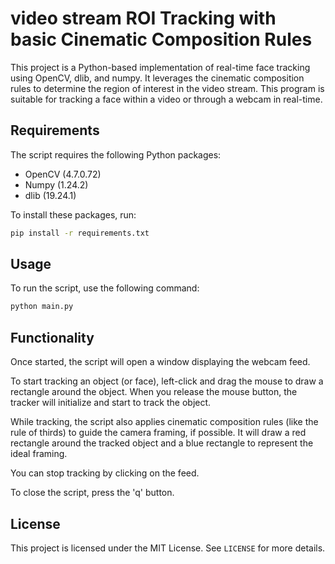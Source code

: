 # video stream ROI Tracking with basic Cinematic Composition Rules

This project is a Python-based implementation of real-time face tracking using OpenCV, dlib, and numpy. It leverages the cinematic composition rules to determine the region of interest in the video stream. This program is suitable for tracking a face within a video or through a webcam in real-time.

## Requirements

The script requires the following Python packages:

- OpenCV (4.7.0.72)
- Numpy (1.24.2)
- dlib (19.24.1)

To install these packages, run:

```bash
pip install -r requirements.txt
```

## Usage

To run the script, use the following command:

```bash
python main.py
```

## Functionality

Once started, the script will open a window displaying the webcam feed. 

To start tracking an object (or face), left-click and drag the mouse to draw a rectangle around the object. When you release the mouse button, the tracker will initialize and start to track the object. 

While tracking, the script also applies cinematic composition rules (like the rule of thirds) to guide the camera framing, if possible. It will draw a red rectangle around the tracked object and a blue rectangle to represent the ideal framing.

You can stop tracking by clicking on the feed.

To close the script, press the 'q' button.

## License

This project is licensed under the MIT License. See `LICENSE` for more details.
